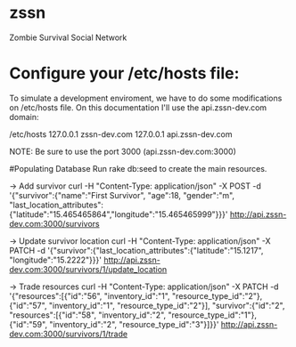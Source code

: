 # zssn
Zombie Survival Social Network

# Configure your /etc/hosts file:
To simulate a development enviroment, we have to do some modifications on /etc/hosts file. On this documentation I'll use the api.zssn-dev.com domain:

/etc/hosts
127.0.0.1       zssn-dev.com
127.0.0.1       api.zssn-dev.com

NOTE: Be sure to use the port 3000 (api.zssn-dev.com:3000)

#Populating Database
Run rake db:seed to create the main resources.

-> Add survivor
curl -H "Content-Type: application/json" -X POST -d '{"survivor":{"name":"First Survivor",  "age":18, "gender":"m", "last_location_attributes":{"latitude":"15.465465864","longitude":"15.465465999"}}}' http://api.zssn-dev.com:3000/survivors

-> Update survivor location
curl -H "Content-Type: application/json" -X PATCH -d '{"survivor":{"last_location_attributes":{"latitude":"15.1217", "longitude":"15.2222"}}}' http://api.zssn-dev.com:3000/survivors/1/update_location

-> Trade resources
curl -H "Content-Type: application/json" -X PATCH -d '{"resources":[{"id":"56", "inventory_id":"1", "resource_type_id":"2"}, {"id":"57", "inventory_id":"1", "resource_type_id":"2"}], "survivor":{"id":"2", "resources":[{"id":"58", "inventory_id":"2", "resource_type_id":"1"}, {"id":"59", "inventory_id":"2", "resource_type_id":"3"}]}}' http://api.zssn-dev.com:3000/survivors/1/trade
